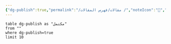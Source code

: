 ```yaml
---
{"dg-publish":true,"permalink":"/مقالات/فهرس المقالات /","noteIcon":"📑","created":"2025-07-08T00:07:25.210+03:00","updated":"2025-07-11T16:01:00.480+03:00"}
---
```


``` dataview
table dg-publish as "مكتمل"
from ""
where dg-publish=true
limit 10
```

